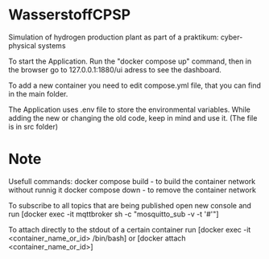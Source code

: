 # WasserstoffCPSP
Simulation of hydrogen production plant as part of a praktikum: cyber-physical systems

To start the Application.
Run the "docker compose up" command, then in the browser go to 127.0.0.1:1880/ui adress to see the dashboard.

To add a new container you need to edit compose.yml file, that you can find in the main folder.

The Application uses .env file to store the environmental variables. While adding the new or changing the old code, keep in mind and use it. (The file is in src folder)

# Note
Usefull commands:
docker compose build - to build the container network without runnig it
docker compose down - to remove the container network

To subscribe to all topics that are being published open new console and run [docker exec -it mqttbroker sh -c "mosquitto_sub -v -t '#'"] 

To attach directly to the stdout of a certain container run [docker exec -it <container_name_or_id> /bin/bash] or [docker attach <container_name_or_id>]